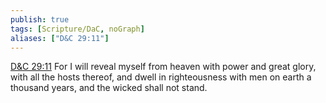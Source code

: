 ```yaml
---
publish: true
tags: [Scripture/DaC, noGraph]
aliases: ["D&C 29:11"]
---
```

[D&C 29:11](https://churchofjesuschrist.org/study/scriptures/dc-testament/dc/29?lang=eng&id=p11#p11) For I will reveal myself from heaven with power and great glory, with all the hosts thereof, and dwell in righteousness with men on earth a thousand years, and the wicked shall not stand.
